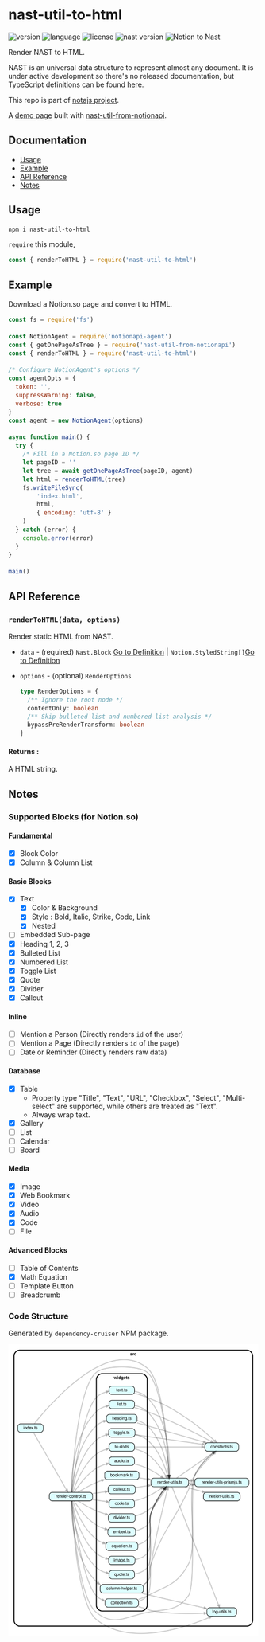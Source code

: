 # nast-util-to-html

![version](https://img.shields.io/npm/v/nast-util-to-html.svg?style=flat-square&color=007acc&label=version) ![language](https://img.shields.io/badge/language-typescript-blue.svg?style=flat-square) ![license](https://img.shields.io/github/license/dragonman225/nast-util-to-html.svg?style=flat-square&label=license&color=08CE5D) ![nast version](https://img.shields.io/static/v1.svg?label=Nast&message=v0.1.2&style=flat-square&color=d81b60) ![Notion to Nast](https://img.shields.io/static/v1.svg?label=&message=Nast%E2%86%92HTML&style=flat-square&color=333333)

Render NAST to HTML.

NAST is an universal data structure to represent almost any document. It is under active development so there's no released documentation, but TypeScript definitions can be found [here](https://github.com/dragonman225/notajs-types).

This repo is part of [notajs project](https://github.com/topics/notajs).

A [demo page](https://nota.netlify.com/test.html) built with [nast-util-from-notionapi](https://github.com/dragonman225/nast-util-from-notionapi).

## Documentation

* [Usage](#Usage)
* [Example](#Example)
* [API Reference](#API-Reference)
* [Notes](#Notes)

## Usage

```bash
npm i nast-util-to-html
```

`require` this module,

```javascript
const { renderToHTML } = require('nast-util-to-html')
```

## Example

Download a Notion.so page and convert to HTML.

```javascript
const fs = require('fs')

const NotionAgent = require('notionapi-agent')
const { getOnePageAsTree } = require('nast-util-from-notionapi')
const { renderToHTML } = require('nast-util-to-html')

/* Configure NotionAgent's options */
const agentOpts = {
  token: '',
  suppressWarning: false,
  verbose: true
}
const agent = new NotionAgent(options)

async function main() {
  try {
    /* Fill in a Notion.so page ID */
    let pageID = ''
    let tree = await getOnePageAsTree(pageID, agent)
    let html = renderToHTML(tree)
    fs.writeFileSync(
        'index.html',
        html,
        { encoding: 'utf-8' }
    )
  } catch (error) {
    console.error(error)
  }
}

main()
```

## API Reference

### `renderToHTML(data, options)`

Render static HTML from NAST.

* `data` - (required) `Nast.Block` [Go to Definition](https://github.com/dragonman225/notajs-types/blob/09d537b220cf8620e8caaa31fd78eaced0ed347a/nast.d.ts#L20) |  `Notion.StyledString[]`[Go to Definition](https://github.com/dragonman225/notajs-types/blob/09d537b220cf8620e8caaa31fd78eaced0ed347a/notion.d.ts#L335)

* `options` - (optional) `RenderOptions`

  ```typescript
  type RenderOptions = {
    /** Ignore the root node */
    contentOnly: boolean
    /** Skip bulleted list and numbered list analysis */
    bypassPreRenderTransform: boolean
  }
  ```

#### Returns :

A HTML string.

## Notes

### Supported Blocks (for Notion.so)

#### Fundamental

- [x] Block Color
- [x] Column & Column List

#### Basic Blocks

- [x] Text
  - [x] Color & Background
  - [x] Style : Bold, Italic, Strike, Code, Link
  - [x] Nested
- [ ] Embedded Sub-page
- [x] Heading 1, 2, 3
- [x] Bulleted List
- [x] Numbered List
- [x] Toggle List
- [x] Quote
- [x] Divider
- [x] Callout

#### Inline

- [ ] Mention a Person (Directly renders `id` of the user)
- [ ] Mention a Page (Directly renders `id` of the page)
- [ ] Date or Reminder (Directly renders raw data)

#### Database

- [x] Table
  * Property type "Title", "Text", "URL", "Checkbox", "Select", "Multi-select" are supported, while others are treated as "Text".
  * Always wrap text.
- [x] Gallery
- [ ] List
- [ ] Calendar
- [ ] Board

#### Media

- [x] Image
- [x] Web Bookmark
- [x] Video
- [x] Audio
- [x] Code
- [ ] File

#### Advanced Blocks

- [ ] Table of Contents
- [x] Math Equation
- [ ] Template Button
- [ ] Breadcrumb

### Code Structure

Generated by `dependency-cruiser` NPM package.

![dependency graph](documentation/dependency-graph.svg)
